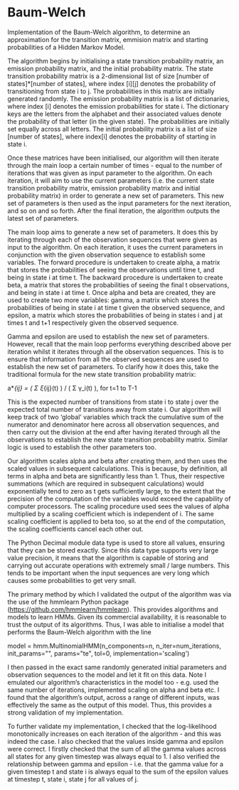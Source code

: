 # Baum-Welch
Implementation of the Baum-Welch algorithm, to determine an approximation for the transition matrix, emmision matrix and starting probabilities of a Hidden Markov Model.

The algorithm begins by initialising a state transition probability matrix, an emission probability matrix, and the initial probability matrix. The state transition probability matrix is a 2-dimensional list of size [number of states]*[number of states], where index [i][j] denotes the probability of transitioning from state i to j. The probabilities in this matrix are initially generated randomly. The emission probability matrix is a list of dictionaries, where index [i] denotes the emission probabilities for state i. The dictionary keys are the letters from the alphabet and their associated values denote the probability of that letter (in the given state). The probabilities are initially set equally across all letters. The initial probability matrix is a list of size [number of states], where index[i] denotes the probability of starting in state i.

Once these matrices have been initialised, our algorithm will then iterate through the main loop a certain number of times - equal to the number of iterations that was given as input parameter to the algorithm. On each iteration, it will aim to use the current parameters (i.e. the current state transition probability matrix, emission probability matrix and initial probability matrix) in order to generate a new set of parameters. This new set of parameters is then used as the input parameters for the next iteration, and so on and so forth. After the final iteration, the algorithm outputs the latest set of parameters.

The main loop aims to generate a new set of parameters. It does this by iterating through each of the observation sequences that were given as input to the algorithm. On each iteration, it uses the current parameters in conjunction with the given observation sequence to establish some variables. The forward procedure is undertaken to create alpha, a matrix that stores the probabilities of seeing the observations until time t, and being in state i at time t. The backward procedure is undertaken to create beta, a matrix that stores the probabilities of seeing the final t observations, and being in state i at time t. Once alpha and beta are created, they are used to create two more variables: gamma, a matrix which stores the probabilities of being in state i at time t given the observed sequence, and epsilon, a matrix which stores the probabilities of being in states i and j at times t and t+1 respectively given the observed sequence. 

Gamma and epsilon are used to establish the new set of parameters. However, recall that the main loop performs everything described above per iteration whilst it iterates through all the observation sequences. This is to ensure that information from all the observed sequences are used to establish the new set of parameters. To clarify how it does this, take the traditional formula for the new state transition probability matrix:

a*_{ij} = ( Σ ξ_{ij}(t) ) / ( Σ γ_i(t) ), for t=1 to T-1


 
This is the expected number of transitions from state i to state j over the expected total number of transitions away from state i. Our algorithm will keep track of two ‘global’ variables which track the cumulative sum of the numerator and denominator here across all observation sequences, and then carry out the division at the end after having iterated through all the observations to establish the new state transition probability matrix. Similar logic is used to establish the other parameters too.

Our algorithm scales alpha and beta after creating them, and then uses the scaled values in subsequent calculations. This is because, by definition, all terms in alpha and beta are significantly less than 1. Thus, their respective summations (which are required in subsequent calculations) would exponentially tend to zero as t gets sufficiently large, to the extent that the precision of the computation of the variables would exceed the capability of computer processors. The scaling procedure used sees the values of alpha multiplied by a scaling coefficient which is independent of i. The same scaling coefficient is applied to beta too, so at the end of the computation, the scaling coefficients cancel each other out. 

The Python Decimal module data type is used to store all values, ensuring that they can be stored exactly. Since this data type supports very large value precision, it means that the algorithm is capable of storing and carrying out accurate operations with extremely small / large numbers. This tends to be important when the input sequences are very long which causes some probabilities to get very small.

The primary method by which I validated the output of the algorithm was via the use of the hmmlearn Python package (https://github.com/hmmlearn/hmmlearn). This provides algorithms and models to learn HMMs. Given its commercial availability, it is reasonable to trust the output of its algorithms. Thus, I was able to initialise a model that performs the Baum-Welch algorithm with the line

model = hmm.MultinomialHMM(n_components=n, n_iter=num_iterations, init_params="", params="te", tol=0, implementation='scaling') 

I then passed in the exact same randomly generated initial parameters and observation sequences to the model and let it fit on this data. Note I emulated our algorithm’s characteristics in the model too - e.g. used the same number of iterations, implemented scaling on alpha and beta etc. I found that the algorithm’s output, across a range of different inputs, was effectively the same as the output of this model. Thus, this provides a strong validation of my implementation.

To further validate my implementation, I checked that the log-likelihood monotonically increases on each iteration of the algorithm - and this was indeed the case. I also checked that the values inside gamma and epsilon were correct. I firstly checked that the sum of all the gamma values across all states for any given timestep was always equal to 1. I also verified the relationship between gamma and epsilon - i.e. that the gamma value for a given timestep t and state i is always equal to the sum of the epsilon values at timestep t, state i, state j for all values of j.


